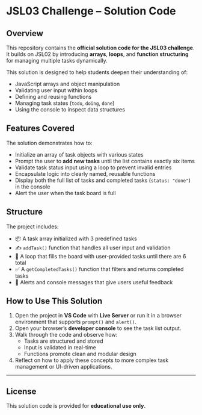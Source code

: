 # JSL03 Challenge – Solution Code

## Overview

This repository contains the **official solution code for the JSL03 challenge**. It builds on JSL02 by introducing **arrays**, **loops**, and **function structuring** for managing multiple tasks dynamically.

This solution is designed to help students deepen their understanding of:

- JavaScript arrays and object manipulation
- Validating user input within loops
- Defining and reusing functions
- Managing task states (`todo`, `doing`, `done`)
- Using the console to inspect data structures

## Features Covered

The solution demonstrates how to:

- Initialize an array of task objects with various states
- Prompt the user to **add new tasks** until the list contains exactly six items
- Validate task status input using a loop to prevent invalid entries
- Encapsulate logic into clearly named, reusable functions
- Display both the full list of tasks and completed tasks (`status: "done"`) in the console
- Alert the user when the task board is full

## Structure

The project includes:

- 📦 A task array initialized with 3 predefined tasks
- ✍️ `addTask()` function that handles all user input and validation
- 🔁 A loop that fills the board with user-provided tasks until there are 6 total
- ✅ A `getCompletedTasks()` function that filters and returns completed tasks
- 💬 Alerts and console messages that give users useful feedback

## How to Use This Solution

1. Open the project in **VS Code** with **Live Server** or run it in a browser environment that supports `prompt()` and `alert()`.
2. Open your browser’s **developer console** to see the task list output.
3. Walk through the code and observe how:
   - Tasks are structured and stored
   - Input is validated in real-time
   - Functions promote clean and modular design
4. Reflect on how to apply these concepts to more complex task management or UI-driven applications.

---

## License

This solution code is provided for **educational use only**.
